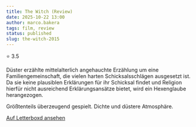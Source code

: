 ```yaml
---
title: The Witch (Review)
date: 2025-10-22 13:00
author: marco.bakera
tags: film, review
status: published
slug: the-witch-2015
---
```


⭐ 3.5

Düster erzählte mittelalterlich angehauchte Erzählung um eine Familiengemeinschaft, die vielen harten Schicksalsschlägen ausgesetzt ist. Da sie keine plausiblen Erklärungen für ihr Schicksal findet und Religion hierfür nicht ausreichend Erklärungsansätze bietet, wird ein Hexenglaube herangezogen. 

Größtenteils überzeugend gespielt. Dichte und düstere Atmosphäre.

[Auf Letterboxd ansehen](https://letterboxd.com/pintman_/film/the-witch-2015/)

